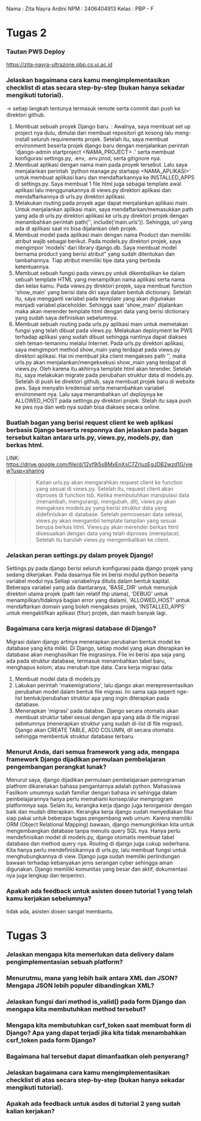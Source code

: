 Nama : Zita Nayra Ardini
NPM : 2406404913
Kelas : PBP - F

# Tugas 2
### Tautan PWS Deploy
https://zita-nayra-ultrazone.pbp.cs.ui.ac.id

### Jelaskan bagaimana cara kamu mengimplementasikan checklist di atas secara step-by-step (bukan hanya sekadar mengikuti tutorial).
-> setiap langkah tentunya termasuk remote serta commit dan push ke direktori github. 
1. Membuat sebuah proyek Django baru.
: Awalnya, saya membuat set up project nya dulu, dimulai dari membuat repositori git kosong lalu meng-install seluruh requirements projek. Setelah itu, saya membuat environment beserta projek django baru dengan menjalankan perintah 
'django-admin startproject <NAMA_PROJECT> .'
serta membuat konfigurasi settings.py, .env, .env.prod, serta gitignore nya.
2. Membuat aplikasi dengan nama main pada proyek tersebut.
Lalu saya menjalankan perintah
'python manage.py startapp <NAMA_APLIKASI>'
untuk membuat aplikasi baru dan mendaftarkannya ke INSTALLED_APPS di settings.py. 
Saya membuat 1 file html juga sebagai template awal aplikasi lalu menggunakannya di views.py direktori aplikasi dan mendaftarkannya di urls.py direktori aplikasi. 
3. Melakukan routing pada proyek agar dapat menjalankan aplikasi main.
Untuk menjalankan aplikasi main, saya mendaftarkan/memasukkan path yang ada di urls.py direktori aplikasi ke urls.py direktori projek dengan menambahkan perintah
path('', include('main.urls')). Sehingga, url yang ada di aplikasi saat ini bisa dijalankan oleh projek.
4. Membuat model pada aplikasi main dengan nama Product dan memiliki atribut wajib sebagai berikut.
Pada models.py direktori projek, saya mengimpor 'models' dari library django.db. Saya membuat model bernama product yang berisi atribut" yang sudah ditentukan dan tambahannya. Tiap atribut memiliki tipe data yang berbeda ketentuannya.
5. Membuat sebuah fungsi pada views.py untuk dikembalikan ke dalam sebuah template HTML yang menampilkan nama aplikasi serta nama dan kelas kamu.
Pada views.py direktori projek, saya membuat function 'show_main' yang berisi data diri saya dalam bentuk dictionary. Setelah itu, saya mengganti variabel pada template yang akan digunakan menjadi variabel placeholder. Sehingga saat 'show_main' dijalankan maka akan merender template html dengan data yang berisi dictionary yang sudah saya definisikan sebelumnya.
6. Membuat sebuah routing pada urls.py aplikasi main untuk memetakan fungsi yang telah dibuat pada views.py. Melakukan deployment ke PWS terhadap aplikasi yang sudah dibuat sehingga nantinya dapat diakses oleh teman-temanmu melalui Internet.
Pada urls.py direktori aplikasi, saya mengimport method show_main yang terdapat pada views.py direktori aplikasi. Hal ini membuat jika client mengakses path '', maka urls.py akan menjalankan/mengeksekusi show_main yang terdapat di views.py. Oleh karena itu akhirnya template html akan terender. 
Setelah itu, saya melakukan migrate pada perubahan struktur data di models.py. Setelah di push ke direktori github, saya membuat projek baru di website pws. Saya menyalin kredensial serta menambahkan variabel environment nya. Lalu saya menambahkan url deploynya ke ALLOWED_HOST pada settings.py direktori projek. Stelah itu saya push ke pws nya dan web nya sudah bisa diakses secara online.  

### Buatlah bagan yang berisi request client ke web aplikasi berbasis Django beserta responnya dan jelaskan pada bagan tersebut kaitan antara urls.py, views.py, models.py, dan berkas html.
LINK: https://drive.google.com/file/d/12yf9i5sBMxEnXsC7ZrIuzEgJDB2wzd1G/view?usp=sharing
>> Kaitan
urls.py akan mengarahkan request client ke function yang sesuai di views.py. Setelah itu, request client akan diproses di function tsb. Ketika membutuhkan manipulasi data (menambah, mengurangi, mengubah, dll), views.py akan mengakses models.py yang berisi struktur data yang didefinisikan di database. Setelah pemrosesan data selesai, views.py akan mengambil template tampilan yang sesuai berupa berkas html. Views.py akan merender berkas html disesuaikan dengan data yang telah diproses (mereplace). Setelah itu barulah views.py mengembalikan ke client.

### Jelaskan peran settings.py dalam proyek Django!
Settings.py pada django berisi seluruh konfigurasi pada django projek yang sedang dikerjakan. Pada dasarnya file ini berisi modul python beserta variabel modul nya.Setiap variabelnya ditulis dalam bentuk kapital. Beberapa variabel yang ada diantaranya,
'BASE_DIR' untuk menunjuk direktori utama projek (path lain relatif thp utama), 'DEBUG' untuk menampilkan/tidaknya bagian error yang dialami, 'ALLOWED_HOST' untuk mendaftarkan domain yang boleh mengakses projek, 'INSTALLED_APPS' untuk mengaktifkan aplikasi (fitur) projek, dan masih banyak lagi.

### Bagaimana cara kerja migrasi database di Django?
Migrasi dalam django artinya menerapkan perubahan bentuk model ke database yang kita miliki. Di Django, setiap model yang akan diterapkan ke database akan menghasilkan file migrasinya. File ini berisi apa saja yang ada pada struktur database, termasuk menambahkan tabel baru, menghapus kolom, atau merubah tipe data. Cara kerja migrasi data:
1. Membuat model data di models.py
2. Lakukan perintah 'makemigrations', lalu django akan merepresentasikan perubahan model dalam bentuk file migrasi. Ini sama saja seperti nge-list bentuk/perubahan struktur apa yang ingin diterapkan pada database.
3. Menerapkan 'migrasi' pada databse. Django secara otomatis akan membuat struktur tabel sesuai dengan apa yang ada di file migrasi sebelumnya (menerapkan struktur yang sudah di-list di file migrasi). Django akan CREATE TABLE, ADD COLUMN, dll secara otomatis sehingga membentuk struktur database terbaru. 

### Menurut Anda, dari semua framework yang ada, mengapa framework Django dijadikan permulaan pembelajaran pengembangan perangkat lunak?
Menurut saya, django dijadikan permulaan pembelajaraan pemrograman platfrom dikarenakan bahasa pengantarnya adalah python. Mahasiswa Fasilkom umumnya sudah familiar dengan bahasa ini sehingga dalam pembelajarannya hanya perlu memahami konsep/alur memprogram platformnya saja. Selain itu, kerangka kerja django juga terorganisir dengan baik dan mudah diterapkan. Kerangka kerja django sudah menyediakan fitur siap pakai untuk beberapa tugas pengembang web umum. Karena memiliki ORM (Object Relational Mapping) bawaan, django memungkinkan kita untuk mengembangkan database tanpa menulis query SQL nya. Hanya perlu mendefinisikan model di models.py, django otomatis membuat tabel database dan method query nya. Routing di django juga cukup sederhana. Kita hanya perlu mendefinisikannya di urls.py, lalu membuat fungsi untuk menghubungkannya di view. Django juga  sudah memiliki perlindungan bawaan terhadap kebanyakan jenis serangan cyber sehingga aman digunakan. Django memiliki komunitas yang besar dan aktif, dokumentasi nya juga lengkap dan terperinci. 

### Apakah ada feedback untuk asisten dosen tutorial 1 yang telah kamu kerjakan sebelumnya?
tidak ada, asisten dosen sangat membantu.

# Tugas 3
### Jelaskan mengapa kita memerlukan data delivery dalam pengimplementasian sebuah platform?
### Menurutmu, mana yang lebih baik antara XML dan JSON? Mengapa JSON lebih populer dibandingkan XML?
### Jelaskan fungsi dari method is_valid() pada form Django dan mengapa kita membutuhkan method tersebut?
### Mengapa kita membutuhkan csrf_token saat membuat form di Django? Apa yang dapat terjadi jika kita tidak menambahkan csrf_token pada form Django?
### Bagaimana hal tersebut dapat dimanfaatkan oleh penyerang?
### Jelaskan bagaimana cara kamu mengimplementasikan checklist di atas secara step-by-step (bukan hanya sekadar mengikuti tutorial).
### Apakah ada feedback untuk asdos di tutorial 2 yang sudah kalian kerjakan?